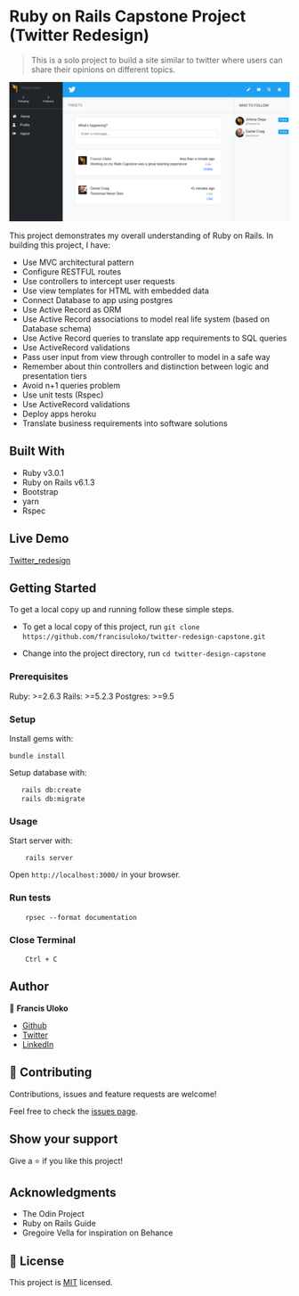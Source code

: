 # Ruby on Rails Capstone Project (Twitter Redesign)

> This is a solo project to build a site similar to twitter where users can share their opinions on different topics.

![](./app/assets/images/screenshot.png)

This project demonstrates my overall understanding of Ruby on Rails. In building this project, I have:

- Use MVC architectural pattern
- Configure RESTFUL routes
- Use controllers to intercept user requests
- Use view templates for HTML with embedded data
- Connect Database to app using postgres
- Use Active Record as ORM
- Use Active Record associations to model real life system (based on Database schema)
- Use Active Record queries to translate app requirements to SQL queries
- Use ActiveRecord validations
- Pass user input from view through controller to model in a safe way
- Remember about thin controllers and distinction between logic and presentation tiers
- Avoid n+1 queries problem
- Use unit tests (Rspec)
- Use ActiveRecord validations
- Deploy apps heroku
- Translate business requirements into software solutions

## Built With

- Ruby v3.0.1
- Ruby on Rails v6.1.3
- Bootstrap
- yarn
- Rspec

## Live Demo

[Twitter_redesign](https:// )

## Getting Started

To get a local copy up and running follow these simple steps.

- To get a local copy of this project, run
`git clone https://github.com/francisuloko/twitter-redesign-capstone.git`

- Change into the project directory, run
`cd twitter-design-capstone`

### Prerequisites

Ruby: >=2.6.3
Rails: >=5.2.3
Postgres: >=9.5

### Setup

Install gems with:

```
bundle install
```

Setup database with:

```
   rails db:create
   rails db:migrate
```

### Usage

Start server with:

```
    rails server
```

Open `http://localhost:3000/` in your browser.

### Run tests

```
    rpsec --format documentation
```

### Close Terminal

```
    Ctrl + C
```

## Author

👤 **Francis Uloko**

- [Github](https://github.com/francisuloko)
- [Twitter](https://twitter.com/francisuloko)
- [LinkedIn](https://linkedin.com/in/francisuloko)

## 🤝 Contributing

Contributions, issues and feature requests are welcome!

Feel free to check the [issues page](https://github.com/francisuloko/twitter-redesign-capstone/issues).

## Show your support

Give a ⭐️ if you like this project!

## Acknowledgments

- The Odin Project
- Ruby on Rails Guide
- Gregoire Vella for inspiration on Behance

## 📝 License

This project is [MIT](https://mit-license.org) licensed.
